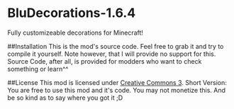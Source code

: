 BluDecorations-1.6.4
====================

Fully customizeable decorations for Minecraft!

##Installation
This is the mod's source code. Feel free to grab it and try to compile it yourself. Note however, that I will provide no support for this. Source Code, after all, is provided for modders who want to check something or learn^^

##License
This mod is licensed under [Creative Commons 3](http://creativecommons.org/licenses/by/3.0/).
Short Version: You are free to use this mod and it's code. You may not monetize this. And be so kind as to say where you got it ;D
